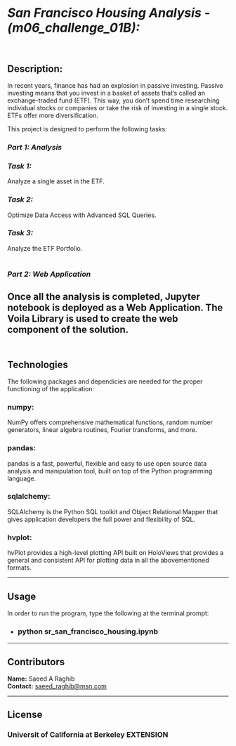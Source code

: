 # *San Francisco Housing Analysis - (m06_challenge_01B):*<br><br>

## **Description:**<br>
In recent years, finance has had an explosion in passive investing. Passive investing means that you invest in a basket of assets that’s called an exchange-traded fund (ETF). This way, you don’t spend time researching individual stocks or companies or take the risk of investing in a single stock. ETFs offer more diversification.

This project is designed to perform the following tasks:
<br>

### ***Part 1: Analysis*** <br>

### ***Task 1:***<br>
Analyze a single asset in the ETF.
<br>
### ***Task 2:***<br>
Optimize Data Access with Advanced SQL Queries.
<br>
### ***Task 3:***<br>
Analyze the ETF Portfolio.
<br>
<br>

### ***Part 2: Web Application***<br>
Once all the analysis is completed, Jupyter notebook is deployed as a Web Application. The Voila Library is used to create the web component of the solution.
<br>
<br>
---

## Technologies

The following packages and dependicies are needed for the proper functioning of the application:
### **numpy:**<br>  
NumPy offers comprehensive mathematical functions, random number generators, linear algebra routines, Fourier transforms, and more.
### **pandas**:<br>
pandas is a fast, powerful, flexible and easy to use open source data analysis and manipulation tool, built on top of the Python programming language.
### **sqlalchemy:**<br>  
SQLAlchemy is the Python SQL toolkit and Object Relational Mapper that gives application developers the full power and flexibility of SQL.
### **hvplot:**<br>
hvPlot provides a high-level plotting API built on HoloViews that provides a general and consistent API for plotting data in all the abovementioned formats.
<br>

---

## Usage

In order to run the program, type the following at the terminal prompt:
* ### python sr_san_francisco_housing.ipynb

---

## Contributors

**Name:** Saeed A Raghib<br>
**Contact:** saeed_raghib@msn.com

---

## License

### Universit of California at Berkeley EXTENSION
